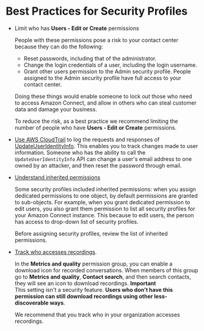 # Best Practices for Security Profiles<a name="security-profile-best-practices"></a>
+ Limit who has **Users \- Edit or Create** permissions

  People with these permissions pose a risk to your contact center because they can do the following:
  + Reset passwords, including that of the administrator\.
  + Change the login credentials of a user, including the login username\.
  + Grant other users permission to the Admin security profile\. People assigned to the Admin security profile have full access to your contact center\.

  Doing these things would enable someone to lock out those who need to access Amazon Connect, and allow in others who can steal customer data and damage your business\. 

  To reduce the risk, as a best practice we recommend limiting the number of people who have **Users \- Edit or Create** permissions\.
+ [Use AWS CloudTrail](logging-using-cloudtrail.md) to log the requests and responses of [UpdateUserIdentityInfo](https://docs.aws.amazon.com/connect/latest/APIReference/API_UpdateUserIdentityInfo.html)\. This enables you to track changes made to user information\. Someone who has the ability to call the `UpdateUserIdentityInfo` API can change a user's email address to one owned by an attacker, and then reset the password through email\. 
+ [Understand inherited permissions](inherited-permissions.md)

  Some security profiles included inherited permissions: when you assign dedicated permissions to one object, by default permissions are granted to sub\-objects\. For example, when you grant dedicated permission to edit users, you also grant them permission to list all security profiles for your Amazon Connect instance\. This because to edit users, the person has access to drop\-down list of security profiles\. 

  Before assigning security profiles, review the list of inherited permissions\.
+ [Track who accesses recordings](track-who-deleted-recordings.md)\.

   In the **Metrics and quality** permission group, you can enable a download icon for recorded conversations\. When members of this group go to **Metrics and quality**, **Contact search**, and then search contacts, they will see an icon to download recordings\. 
**Important**  
This setting isn't a security feature\. **Users who don't have this permission can still download recordings using other less\-discoverable ways**\.

  We recommend that you track who in your organization accesses recordings\.
